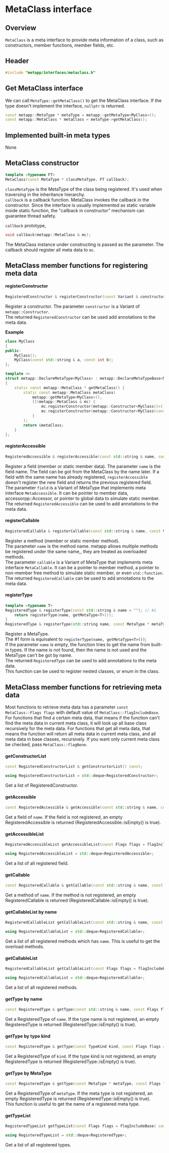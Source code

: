 # MetaClass interface

## Overview

`MetaClass` is a meta interface to provide meta information of a class, such as constructors, member functions, member fields, etc.  

## Header

```c++
#include "metapp/interfaces/metaclass.h"
```

## Get MetaClass interface

We can call `MetaType::getMetaClass()` to get the MetaClass interface. If the type doesn't implement the interface, `nullptr` is returned.

```c++
const metapp::MetaType * metaType = metapp::getMetaType<MyClass>();
const metapp::MetaClass * metaClass = metaType->getMetaClass();
```

## Implemented built-in meta types

None

## MetaClass constructor

```c++
template <typename FT>
MetaClass(const MetaType * classMetaType, FT callback);
```

`classMetaType` is the MetaType of the class being registered. It's used when traversing in the inheritance hierarchy.  
`callback` is a callback function. MetaClass invokes the callback in the constructor. Since the interface is usually implemented as static variable inside static function, the "callback in constructor" mechanism can guarantee thread safety.  

`callback` prototype,  
```c++
void callback(metapp::MetaClass & mc);
```
The MetaClass instance under constructing is passed as the parameter. The callback should register all meta data to `mc`.

## MetaClass member functions for registering meta data

#### registerConstructor

```c++
RegisteredConstructor & registerConstructor(const Variant & constructor);
```

Register a constructor. The parameter `constructor` is a Variant of `metapp::Constructor`.  
The returned `RegisteredConstructor` can be used add annotations to the meta data.

**Example**  
```c++
class MyClass
{
public:
	MyClass();
	MyClass(const std::string & a, const int b);
};

template <>
struct metapp::DeclareMetaType<MyClass> : metapp::DeclareMetaTypeBase<MyClass>
{
	static const metapp::MetaClass * getMetaClass() {
		static const metapp::MetaClass metaClass(
			metapp::getMetaType<MyClass>(),
			[](metapp::MetaClass & mc) {
				mc.registerConstructor(metapp::Constructor<MyClass()>());
				mc.registerConstructor(metapp::Constructor<MyClass(const std::string &, const int)>());
			}
		);
		return &metaClass;
	}
};

```

#### registerAccessible

```c++
RegisteredAccessible & registerAccessible(const std::string & name, const Variant & field);
```

Register a field (member or static member data).
The parameter `name` is the field name. The field can be got from the MetaClass by the name later. If a field with the same name has already registered, `registerAccessible` doesn't register the new field and returns the previous registered field.  
The parameter `field` is a Variant of MetaType that implements meta interface `MetaAccessible`. It can be pointer to member data, accessorpp::Accessor, or pointer to global data to simulate static member.  
The returned `RegisteredAccessible` can be used to add annotations to the meta data.  

#### registerCallable

```c++
RegisteredCallable & registerCallable(const std::string & name, const Variant & callable);
```
Register a method (member or static member method).  
The parameter `name` is the method name. metapp allows multiple methods be registered under the same name,, they are treated as overloaded methods.  
The parameter `callable` is a Variant of MetaType that implements meta interface `MetaCallable`. It can be a pointer to member method, a pointer to non-member free method to simulate static member, or even `std::function`.  
The returned `RegisteredCallable` can be used to add annotations to the meta data.  

#### registerType

```c++
template <typename T>
RegisteredType & registerType(const std::string & name = ""); // #1
	return registerType(name, getMetaType<T>());
}
RegisteredType & registerType(std::string name, const MetaType * metaType); // #2
```

Register a MetaType.  
The #1 form is equivalent to `registerType(name, getMetaType<T>())`;  
If the parameter `name` is empty, the function tries to get the name from built-in types. If the name is not found, then the name is not used and the MetaType can't be got by name.  
The returned `RegisteredType` can be used to add annotations to the meta data.  
This function can be used to register nested classes, or enum in the class.  


## MetaClass member functions for retrieving meta data

Most functions to retrieve meta data has a parameter `const MetaClass::Flags flags` with default value of `MetaClass::flagIncludeBase`. For functions that find a certain meta data, that means if the function can't find the meta data in current meta class, it will look up all base class recursively for the meta data. For functions that get all meta data, that means the function will return all meta data in current meta class, and all meta data in base classes, recursively. If you want only current meta class be checked, pass `MetaClass::flagNone`.  

#### getConstructorList

```c++
const RegisteredConstructorList & getConstructorList() const;

using RegisteredConstructorList = std::deque<RegisteredConstructor>;
```

Get a list of RegisteredConstructor.  

#### getAccessible

```c++
const RegisteredAccessible & getAccessible(const std::string & name, const MetaClass::Flags flags = MetaClass::flagIncludeBase) const;
```

Get a field of `name`. If the field is not registered, an empty RegisteredAccessible is returned (RegisteredAccessible::isEmpty() is true).  

#### getAccessibleList

```c++
RegisteredAccessibleList getAccessibleList(const Flags flags = flagIncludeBase) const;

using RegisteredAccessibleList = std::deque<RegisteredAccessible>;
```

Get a list of all registered field.  

#### getCallable

```c++
const RegisteredCallable & getCallable(const std::string & name, const Flags flags = flagIncludeBase) const;
```

Get a method of `name`. If the method is not registered, an empty RegisteredCallable is returned (RegisteredCallable::isEmpty() is true).  

#### getCallableList by name

```c++
RegisteredCallableList getCallableList(const std::string & name, const Flags flags = flagIncludeBase) const;

using RegisteredCallableList = std::deque<RegisteredCallable>;
```

Get a list of all registered methods which has `name`. This is useful to get the overload methods.  

#### getCallableList

```c++
RegisteredCallableList getCallableList(const Flags flags = flagIncludeBase) const;

using RegisteredCallableList = std::deque<RegisteredCallable>;
```

Get a list of all registered methods.  

#### getType by name

```c++
const RegisteredType & getType(const std::string & name, const Flags flags = flagIncludeBase) const;
```

Get a RegisteredType of `name`. If the type name is not registered, an empty RegisteredType is returned (RegisteredType::isEmpty() is true).  

#### getType by type kind

```c++
const RegisteredType & getType(const TypeKind kind, const Flags flags = flagIncludeBase) const;
```

Get a RegisteredType of `kind`. If the type kind is not registered, an empty RegisteredType is returned (RegisteredType::isEmpty() is true).  

#### getType by MetaType

```c++
const RegisteredType & getType(const MetaType * metaType, const Flags flags = flagIncludeBase) const;
```

Get a RegisteredType of `metaType`. If the meta type is not registered, an empty RegisteredType is returned (RegisteredType::isEmpty() is true).   
This function is useful to get the name of a registered meta type.

#### getTypeList

```c++
RegisteredTypeList getTypeList(const Flags flags = flagIncludeBase) const;

using RegisteredTypeList = std::deque<RegisteredType>;
```

Get a list of all registered types.  

